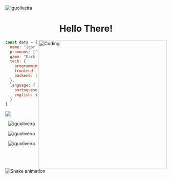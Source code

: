 <div>
  <p align="left"><img src="https://komarev.com/ghpvc/?username=iguoliveira&label=Visitors&color=e63dbb&style=flat-square" alt="iguoliveira" /></p>
  <h1 align="center">Hello There!</h1>
  <img align="right" alt="Coding" width="400" src="https://media.tenor.com/4jwxPJu9lE4AAAAC/makima-chainsawman.gif">
</div>



```javascript
const data = {
  name: "Igor Oliveira Rodrigues",
  pronouns: ["He", "Him"],
  game: "Dark Souls 3",
  tech: {
    programming: ["JS", "TS"],
    frontend: ["React", "Sass", "Tailwindcss"],
    backend: ["Node", "Express"]
  },
  language: {
    portuguese: true,
    english: true,
  }
}
```

<div>
  <p align="left"><a href="https://www.linkedin.com/in/iguoliveira/" target="blank"><img src="https://img.shields.io/badge/-LinkedIn-%23e63dbb?style=for-the-badge&logo=linkedin&logoColor=white" target="_blank"></a></p>
</div>

<div align="center">
  <p><img src="https://github-readme-streak-stats.herokuapp.com/?user=iguoliveira&theme=tokyonight"" alt="iguoliveira" /></p>
  <p><img src="https://github-readme-stats.vercel.app/api?username=iguoliveira&show_icons=true&theme=tokyonight"&locale=en" alt="iguoliveira" /></p>
  <p><img src="https://github-readme-stats.vercel.app/api/top-langs?username=iguoliveira&show_icons=true&theme=tokyonight"&locale=en" alt="iguoliveira" /></p>
</div>

![Snake animation](https://github.com/iguoliveira/iguoliveira/blob/output/github-contribution-grid-snake.svg)
